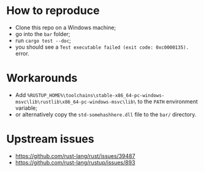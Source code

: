 # How to reproduce

- Clone this repo on a Windows machine;
- go into the `bar` folder;
- run `cargo test --doc`;
- you should see a `Test executable failed (exit code: 0xc0000135).` error.

# Workarounds

- Add `%RUSTUP_HOME%\toolchains\stable-x86_64-pc-windows-msvc\lib\rustlib\x86_64-pc-windows-msvc\lib\` to the `PATH` environment variable;
- or alternatively copy the `std-somehashhere.dll` file to the `bar/` directory.

# Upstream issues

- https://github.com/rust-lang/rust/issues/39487
- https://github.com/rust-lang/rustup/issues/893
